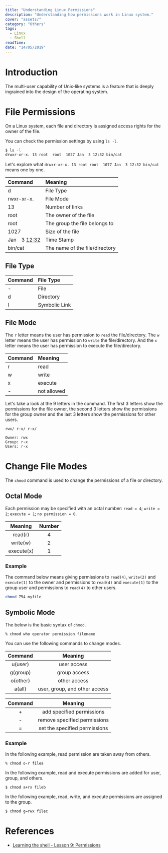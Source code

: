 ```yaml
---
title: "Understanding Linux Permissions"
description: "Understanding how permissions work in Linux system."
cover: "assets/"
category: "Others"
tags: 
  - Linux
  - Shell
readTime: 
date: "14/05/2019"
---
```

# Introduction

 The multi-user capability of Unix-like systems is a feature that is deeply ingrained into the design of the operating system.

# File Permissions
On a Linux system, each file and directory is assigned access rights for the owner of the file.

You can check the permission settings by using `ls -l`.

```bash
$ ls -l 
drwxr-xr-x. 13 root  root  1027 Jan  3 12:32 bin/cat
```

Let's explore what `drwxr-xr-x. 13 root root  1077 Jan  3 12:32 bin/cat` means one by one.

| Command | Meaning |
|:--|:--|
|d|File Type|
|rwxr-xr-x.|File Mode|
|13|Number of links|
|root   |The owner of the file|
|root   |The group the file belongs to|
|1027  |Size of the file    |
|Jan　3 <u>12:32</u>   |Time Stamp   |
|bin/cat  |The name of the file/directory|

## File Type
|Command |File Type|
|:--|:--|
|-  |File|
|d  |Directory|
|l   |Symbolic Link|

## File Mode
The `r` letter means the user has permission to `read` the file/directory. The `w` letter means the user has permission to `write` the file/directory. And the `x` letter means the user has permission to execute the file/directory.

|Command |Meaning|
|:--|:--|
|r|read|
|w|write|
|x|execute|
|-|not allowed|

Let's take a look at the 9 letters in the command.
The first 3 letters show the permissions for the file owner, the second 3 letters show the permissions for the group owner and the last 3 letters show the permissions for other users.

```
rwx/ r-x/ r-x/

Owner: rwx
Group: r-x
Users: r-x
```

# Change File Modes
The `chmod` command is used to change the permissions of a file or directory. 

## Octal Mode
Each permission may be specified with an octal number: `read = 4`; `write = 2`; `execute = 1`; `no permission = 0`.

| Meaning　|Number|
|:-:|:-:|
|read(r)   | 4  |
|write(w)  | 2  |
|execute(x)  | 1  |


### Example 

The command below means giving permissions to `read(4)`, `write(2)` and `execute(1)` to the owner and permissions to `read(4)` and `execute(1)` to the group user and permissions to `read(4)` to other users.

```bash
chmod 754 myfile
```

## Symbolic Mode

The below is the basic syntax of `chmod`.

```
% chmod who operator permission filename
```

You can use the following commands to change modes.

| Command | Meaning |
|:-:|:-:|
|u(user)   |user access  |
|g(group)  |group access  |
|o(other)   |other access|
|a(all)   |user, group, and other access   |

| Command | Meaning |
|:-:|:-:|
| +  | add specified permissions |
| - | remove specified permissions  |
| = | set the specified permissions  |


### Example 

In the following example, read permission are taken away from others.

```
% chmod o-r filea
```

In the following example, read and execute permissions are added for user, group, and others.

```
$ chmod a+rx fileb
```

In the following example, read, write, and execute permissions are assigned to the group.

```
$ chmod g=rwx filec
```


# References

- [Learning the shell - Lesson 9: Permissions](http://linuxcommand.org/lc3_lts0090.php)

